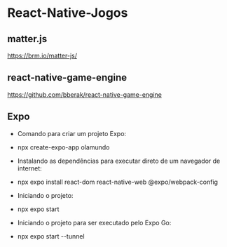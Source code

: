 # React-Native-Jogos

## matter.js

https://brm.io/matter-js/


## react-native-game-engine

https://github.com/bberak/react-native-game-engine

## Expo

* Comando para criar um projeto Expo:
- npx create-expo-app olamundo

* Instalando as dependências para executar direto de um navegador de internet:
- npx expo install react-dom react-native-web @expo/webpack-config

* Iniciando o projeto:
- npx expo start

* Iniciando o projeto para ser executado pelo Expo Go:
- npx expo start --tunnel
